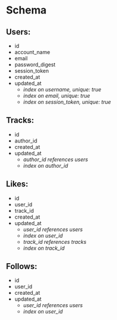 # Schema

## Users:
* id
* account_name
* email
* password_digest
* session_token
* created_at
* updated_at
    * _index on username, unique: true_
    * _index on email, unique: true_
    * _index on session_token, unique: true_


## Tracks:
* id
* author_id
* created_at
* updated_at
    * _author_id references users_
    * _index on author_id_


## Likes:
* id
* user_id
* track_id
* created_at
* updated_at
    * _user_id references users_
    * _index on user_id_
    * _track_id references tracks_
    * _index on track_id_


## Follows:
* id
* user_id
* created_at
* updated_at
    * _user_id references users_
    * _index on user_id_